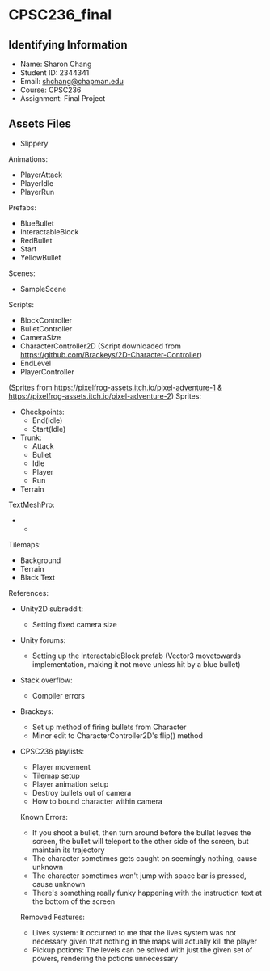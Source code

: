 # CPSC236_final

## Identifying Information
* Name: Sharon Chang
* Student ID: 2344341
* Email: shchang@chapman.edu
* Course: CPSC236
* Assignment: Final Project

## Assets Files
* Slippery

Animations:
* PlayerAttack
* PlayerIdle
* PlayerRun

Prefabs:
* BlueBullet
* InteractableBlock
* RedBullet
* Start
* YellowBullet

Scenes:
* SampleScene

Scripts:
* BlockController
* BulletController
* CameraSize
* CharacterController2D (Script downloaded from https://github.com/Brackeys/2D-Character-Controller)
* EndLevel
* PlayerController

(Sprites from https://pixelfrog-assets.itch.io/pixel-adventure-1 & https://pixelfrog-assets.itch.io/pixel-adventure-2)
Sprites:
* Checkpoints:
  * End(Idle)
  * Start(Idle)
* Trunk:
  * Attack
  * Bullet
  * Idle
  * Player
  * Run
* Terrain

TextMeshPro:
* -

Tilemaps:
* Background
* Terrain
* Black Text

References:
* Unity2D subreddit:
  * Setting fixed camera size
* Unity forums:
  * Setting up the InteractableBlock prefab (Vector3 movetowards implementation, making it not move unless hit by a blue bullet)
* Stack overflow:
  * Compiler errors
* Brackeys:
  * Set up method of firing bullets from Character
  * Minor edit to CharacterController2D's flip() method
* CPSC236 playlists:
  * Player movement
  * Tilemap setup
  * Player animation setup
  * Destroy bullets out of camera
  * How to bound character within camera

  Known Errors:
  * If you shoot a bullet, then turn around before the bullet leaves the screen, the bullet will teleport to the other side of the screen, but maintain its trajectory
  * The character sometimes gets caught on seemingly nothing, cause unknown
  * The character sometimes won't jump with space bar is pressed, cause unknown
  * There's something really funky happening with the instruction text at the bottom of the screen

  Removed Features:
  * Lives system: It occurred to me that the lives system was not necessary given that nothing in the maps will actually kill the player
  * Pickup potions: The levels can be solved with just the given set of powers, rendering the potions unnecessary
